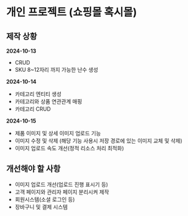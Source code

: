 # 개인 프로젝트 (쇼핑몰 혹시몰)

## 제작 상황

**2024-10-13**
- CRUD
- SKU 8~12자리 까지 가능한 난수 생성

**2024-10-14**
- 카테고리 엔티티 생성
- 카테고리와 상품 연관관계 매핑
- 카테고리 CRUD

**2024-10-15**
- 제품 이미지 및 상세 이미지 업로드 기능
- 이미지 수정 및 삭제 (해당 기능 사용시 저장 경로에 있는 이미지 교체 및 삭제)
- 이미지 업로드 속도 개선(정적 리소스 처리 최적화)

## 개선해야 할 사항
- 이미지 업로드 개선(업로드 진행 표시기 등)
- 고객 페이지와 관리자 페이지 분리시켜 제작
- 회원시스템(소셜 로그인 등)
- 장바구니 및 결제 시스템
